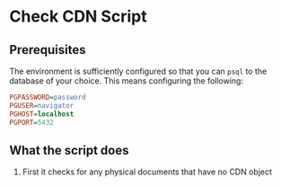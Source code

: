 # Check CDN Script

## Prerequisites

The environment is sufficiently configured so that you can `psql` to the
database of your choice. This means configuring the following:

```ini
PGPASSWORD=password
PGUSER=navigator
PGHOST=localhost
PGPORT=5432
```

## What the script does

1. First it checks for any physical documents that have no CDN object
